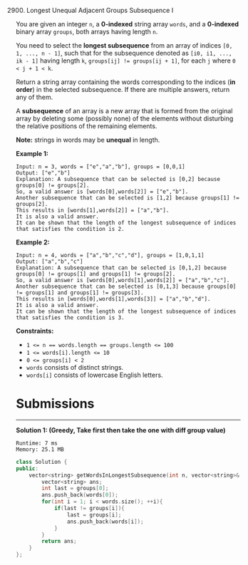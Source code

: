 2900. Longest Unequal Adjacent Groups Subsequence I


You are given an integer `n`, a **0-indexed** string array `words`, and a **0-indexed** binary array `groups`, both arrays having length `n`.

You need to select the **longest subsequence** from an array of indices `[0, 1, ..., n - 1]`, such that for the subsequence denoted as `[i0, i1, ..., ik - 1]` having length `k`, `groups[ij] != groups[ij + 1]`, for each `j` where `0 < j + 1 < k`.

Return a string array containing the words corresponding to the indices (**in order**) in the selected subsequence. If there are multiple answers, return any of them.

A **subsequence** of an array is a new array that is formed from the original array by deleting some (possibly none) of the elements without disturbing the relative positions of the remaining elements.

**Note:** strings in words may be **unequal** in length.

 

**Example 1:**
```
Input: n = 3, words = ["e","a","b"], groups = [0,0,1]
Output: ["e","b"]
Explanation: A subsequence that can be selected is [0,2] because groups[0] != groups[2].
So, a valid answer is [words[0],words[2]] = ["e","b"].
Another subsequence that can be selected is [1,2] because groups[1] != groups[2].
This results in [words[1],words[2]] = ["a","b"].
It is also a valid answer.
It can be shown that the length of the longest subsequence of indices that satisfies the condition is 2.
```

**Example 2:**
```
Input: n = 4, words = ["a","b","c","d"], groups = [1,0,1,1]
Output: ["a","b","c"]
Explanation: A subsequence that can be selected is [0,1,2] because groups[0] != groups[1] and groups[1] != groups[2].
So, a valid answer is [words[0],words[1],words[2]] = ["a","b","c"].
Another subsequence that can be selected is [0,1,3] because groups[0] != groups[1] and groups[1] != groups[3].
This results in [words[0],words[1],words[3]] = ["a","b","d"].
It is also a valid answer.
It can be shown that the length of the longest subsequence of indices that satisfies the condition is 3.
```

**Constraints:**

* `1 <= n == words.length == groups.length <= 100`
* `1 <= words[i].length <= 10`
* `0 <= groups[i] < 2`
* `words` consists of distinct strings.
* `words[i]` consists of lowercase English letters.

# Submissions
---
**Solution 1: (Greedy, Take first then take the one with diff group value)**
```
Runtime: 7 ms
Memory: 25.1 MB
```
```c++
class Solution {
public:
    vector<string> getWordsInLongestSubsequence(int n, vector<string>& words, vector<int>& groups) {
        vector<string> ans;
        int last = groups[0];
        ans.push_back(words[0]);
        for(int i = 1; i < words.size(); ++i){
            if(last != groups[i]){
                last = groups[i];
                ans.push_back(words[i]);
            }
        }
        return ans;
    }
};
```
